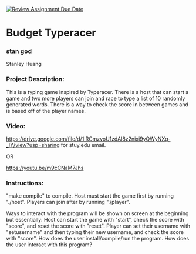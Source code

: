 [![Review Assignment Due Date](https://classroom.github.com/assets/deadline-readme-button-22041afd0340ce965d47ae6ef1cefeee28c7c493a6346c4f15d667ab976d596c.svg)](https://classroom.github.com/a/Vh67aNdh)
# Budget Typeracer

### stan god

Stanley Huang
       
### Project Description:

This is a typing game inspired by Typeracer. There is a host that can start a game and two more players can join and race to type a list of 10 randomly generated words. There is a way to check the score in between games and is based off of the player names.

### Video:
https://drive.google.com/file/d/1IRCmzvoU1zdAl8z2nixi9yQWyNXg-_IY/view?usp=sharing
for stuy.edu email.

OR

https://youtu.be/m9cCNaM7Jhs

### Instructions:

"make compile" to compile.
Host must start the game first by running "./host".
Players can join after by running "./player".

Ways to interact with the program will be shown on screen at the beginning but essentially:
Host can start the game with "start", check the score with "score", and reset the score with "reset".
Player can set their username with "setusername" and then typing their new username, and check the score with "score".
How does the user install/compile/run the program.
How does the user interact with this program?
